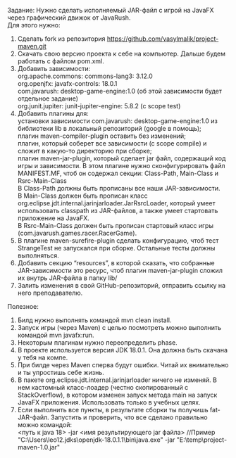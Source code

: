 
Задание: Нужно сделать исполняемый JAR-файл с игрой на JavaFX через графический движок от JavaRush.<br />
Для этого нужно:

1. Сделать fork из репозитория https://github.com/vasylmalik/project-maven.git <br />
2. Скачать свою версию проекта к себе на компьютер. Дальше будем работать с файлом pom.xml. <br />
3. Добавить зависимости: <br />
org.apache.commons: commons-lang3: 3.12.0 <br />
org.openjfx: javafx-controls: 18.0.1 <br />
com.javarush: desktop-game-engine:1.0 (об этой зависимости будет отдельное задание) <br />
org.junit.jupiter: junit-jupiter-engine: 5.8.2 (с scope test) <br />
4. Добавить плагины для: <br />
установки зависимости com.javarush: desktop-game-engine:1.0 из библиотеки lib в локальный репозиторий (google в помощь);<br />
плагин maven-compiler-plugin оставить без изменений;<br />
плагин, который соберет все зависимости (с scope compile) и сложит в какую-то директорию при сборке;<br />
плагин maven-jar-plugin, который сделает jar файл, содержащий код игры и зависимости. В этом плагине нужно сконфигурировать файл MANIFEST.MF, чтоб он содержал секции: Class-Path, Main-Class и Rsrc-Main-Class<br />
В Class-Path должны быть прописаны все наши JAR-зависимости.<br />
В Main-Class должен быть прописан класс org.eclipse.jdt.internal.jarinjarloader.JarRsrcLoader, который умеет использовать classpath из JAR-файлов, а также умеет стартовать приложение на JavaFX.<br />
В Rsrc-Main-Class должен быть прописан стартовый класс игры (com.javarush.games.racer.RacerGame).<br />
5. В плагине maven-surefire-plugin сделать конфигурацию, чтоб тест StrangeTest не запускался при сборке. Остальные тесты должны выполняться.<br />
6. Добавить секцию “resources”, в которой сказать, что собранные JAR-зависимости это ресурс, чтоб плагин maven-jar-plugin сложил их внутрь JAR-файла в папку lib/  <br />
7. Залить изменения в свой GitHub-репозиторий, отправить ссылку на него преподавателю.

Полезное:

1. Билд нужно выполнять командой mvn clean install.<br />
2. Запуск игры (через Maven) с целью посмотреть можно выполнить командой mvn javafx:run.<br />
3. Некоторым плагинам нужно переопределить phase.<br />
4. В проекте используется версия JDK 18.0.1. Она должна быть скачана у тебя на компе.<br />
5. При билде через Maven сперва будут ошибки. Читай их внимательно и ты упростишь себе жизнь.<br />
6. В пакете org.eclipse.jdt.internal.jarinjarloader ничего не изменяй. В нем кастомный класс-лоадер (честно скопированный с StackOverflow), в котором изменен запуск метода main на запуск JavaFX приложения. Использовать только в учебных целях.<br />
7. Если выполнить все пункты, в результате сборки ты получишь fat-JAR-файл. Запустить и проверить, что все сделано правильно можно командой:<br />
   <путь к java 18> -jar <имя результирующего jar файла> //Пример  "C:\Users\leo12\.jdks\openjdk-18.0.1.1\bin\java.exe" -jar "E:\temp\project-maven-1.0.jar"
